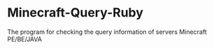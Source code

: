 # Minecraft-Query-Ruby
The program for checking the query information of servers Minecraft PE/BE/JAVA
